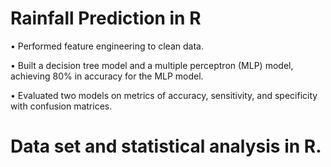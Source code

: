 # Rainfall Prediction in R
•	Performed feature engineering to clean data.

•	Built a decision tree model and a multiple perceptron (MLP) model, achieving 80% in accuracy for the MLP model.

•	Evaluated two models on metrics of accuracy, sensitivity, and specificity with confusion matrices. 

# Data set and statistical analysis in R. 
